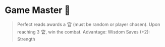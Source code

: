 # Game Master 👑
> Perfect reads awards a 🏆 (must be random or player chosen). Upon reaching 3 🏆, win the combat.
> Advantage: Wisdom
> Saves (+2): Strength
